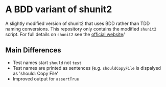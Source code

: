 # A BDD variant of shunit2

A slightly modified version of shunit2 that uses BDD rather than TDD naming conversions. This repository only contains the modified `shunit2` script. For full details on `shunit2` see the [official website][shunit2]/

## Main Differences

* Test names start `should` not `test`
* Test names are printed as sentences (e.g. `shouldCopyFile` is dispalyed as 'should: Copy File'
* Improved output for `assertTrue`

[shunit2]: https://code.google.com/p/shunit2/
